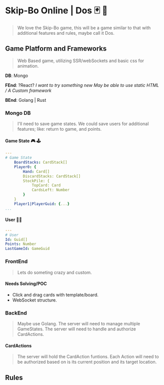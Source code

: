 # Skip-Bo Online | Dos 🃏 🎴

> We love the Skip-Bo game, this will be a game similar to that with additional features and rules, maybe call it Dos.

## Game Platform and Frameworks

> Web Based game, utilizing SSR/webSockets and basic css for animation.

**DB**: Mongo

**FEnd**: ?React? _I want to try something new_ _May be able to use static HTML / A Custom framework_

**BEnd**: Golang | Rust

### Mongo DB

> I'll need to save game states. We could save users for additional features; like: return to game, and points.

#### Game State 🎮 🕹️

```yaml
---
# Game State
    BoardStacks: CardStack[]
    Player0: {
        Hand: Card[]
        DiscardStacks: CardStack[]
        StockPile: {
            TopCard: Card
            CardsLeft: Number
        }
    }
    Player1|PlayerGuid: {...}
...
```

#### User 🙋🏼

```yaml
---
# User
Id: Guid[]
Points: Number
LastGameId: GameGuid
```

### FrontEnd

> Lets do someting crazy and custom.

#### Needs Solving/POC

-   Click and drag cards with template/board.
-   WebSocket structure.

### BackEnd

> Maybe use Golang. The server will need to manage multiple GameStates. The server will need to handle and authorize CardActions.

#### CardActions

> The server will hold the CardAction funtions. Each Action will need to be authorized based on is its current position and its target location.

## Rules
